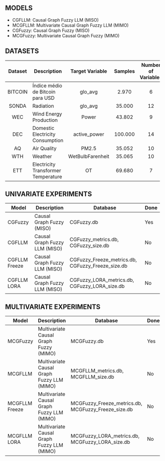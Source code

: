 ## MODELS

- CGFLLM: Causal Graph Fuzzy LLM (MISO)
- MCGFLLM: Multivariate Causal Graph Fuzzy LLM (MIMO)
- CGFuzzy: Causal Graph Fuzzy (MISO)
- MCGFuzzy: Multivariate Causal Graph Fuzzy (MIMO)


## DATASETS

| Dataset | Description                        | Target Variable        | Samples  | Number of Variables | Granularity |
|:-------:|------------------------------------|:----------------------:|:--------:|:--------------:|:-----------:|
| BITCOIN | Índice médio de Bitcoin para USD   | glo_avg                | 2.970    | 6              | 1 day       |
| SONDA   | Radiation                          | glo_avg                | 35.000   | 12             | 1 min       |
| WEC     | Wind Energy Production             | Power                  | 43.802   | 9              | 1 h         |
| DEC     | Domestic Electricity Consumption   | active_power           | 100.000  | 14             | 1 min       |
| AQ      | Air Quality                        | PM2.5                  | 35.052   | 10             | 1 h         |
| WTH     | Weather                            | WetBulbFarenheit       | 35.065   | 10             | 1 h         |
| ETT     | Electricity Transformer Temperature| OT                     | 69.680   | 7              | 15 min      |


## UNIVARIATE EXPERIMENTS

| Model           | Description                               | Database                                           | Done |
|-----------------|-------------------------------------------|----------------------------------------------------|------|
| CGFuzzy         | Causal Graph Fuzzy (MISO)                 | CGFuzzy.db                                         | Yes  |
| CGFLLM          | Causal Graph Fuzzy LLM (MISO)             | CGFuzzy_metrics.db, CGFuzzy_size.db                | No   |
| CGFLLM Freeze   | Causal Graph Fuzzy LLM (MISO)             | CGFuzzy_Freeze_metrics.db, CGFuzzy_Freeze_size.db  | No   |
| CGFLLM LORA     | Causal Graph Fuzzy LLM (MISO)             | CGFuzzy_LORA_metrics.db, CGFuzzy_LORA_size.db      | No   |

## MULTIVARIATE EXPERIMENTS

| Model           | Description                               | Database                                           | Done |
|-----------------|-------------------------------------------|----------------------------------------------------|------|
| MCGFuzzy        | Multivariate Causal Graph Fuzzy (MIMO)    | MCGFuzzy.db                                        | Yes  |
| MCGFLLM         | Multivariate Causal Graph Fuzzy LLM (MIMO)| MCGFLLM_metrics.db, MCGFLLM_size.db                | No   |
| MCGFLLM Freeze  | Multivariate Causal Graph Fuzzy LLM (MIMO)| MCGFuzzy_Freeze_metrics.db, MCGFuzzy_Freeze_size.db| No   |
| MCGFLLM LORA    | Multivariate Causal Graph Fuzzy LLM (MIMO)| MCGFuzzy_LORA_metrics.db, MCGFuzzy_LORA_size.db    | No   |
